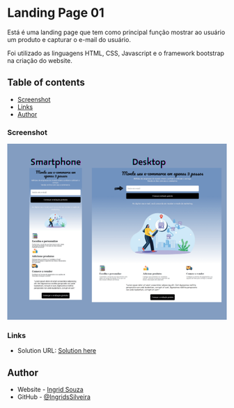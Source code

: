# Landing Page 01

Está é uma landing page que tem como principal função mostrar ao usuário um produto e capturar o e-mail do usuário.

Foi utilizado as linguagens HTML, CSS, Javascript e o framework bootstrap na criação do website.

## Table of contents

- [Screenshot](#screenshot)
- [Links](#links)
- [Author](#author)

### Screenshot

![](assets/images/lp01.png)

### Links

- Solution URL: [Solution here](https://ingridssilveira.github.io/LandingPage01/)

## Author

- Website - [Ingrid Souza](https://ingridssilveira.github.io/IngridSouza)
- GitHub - [@IngridsSilveira](https://github.com/IngridsSilveira)
